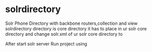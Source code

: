 # solrdirectory
Solr Phone Directory with backbone routers,collection and view
solrdirectory directory is core directory 
it has to place in ur solr core directory and change solr.xml of ur solr core directory to 

<cores adminPath="/admin/cores" defaultCoreName="solrdirectory" host="${host:}" hostPort="${jetty.port:8983}" hostContext="${hostContext:solr}" zkClientTimeout="${zkClientTimeout:15000}">
	<core name="collection1" instanceDir="collection1" />
    <core name="solrdirectory" instanceDir="solrdirectory" />
  </cores>

After start solr server
Run project using 

